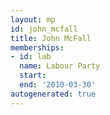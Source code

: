```yaml
---
layout: mp
id: john_mcfall
title: John McFall
memberships:
- id: lab
  name: Labour Party
  start: 
  end: '2010-03-30'
autogenerated: true
---
```

